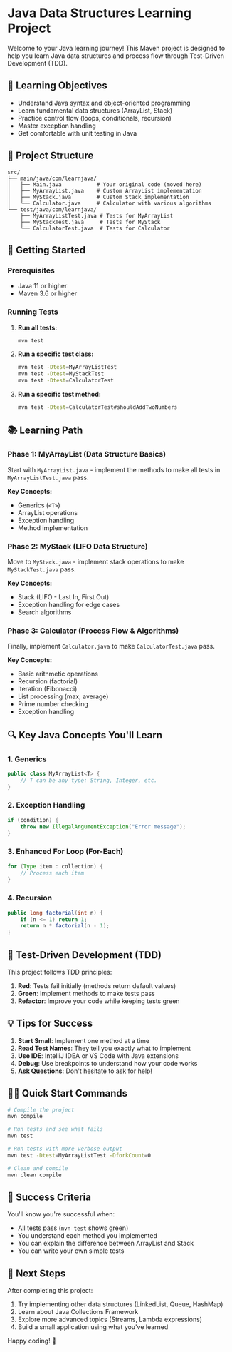 # Java Data Structures Learning Project

Welcome to your Java learning journey! This Maven project is designed to help you learn Java data structures and process flow through Test-Driven Development (TDD).

## 🎯 Learning Objectives

- Understand Java syntax and object-oriented programming
- Learn fundamental data structures (ArrayList, Stack)
- Practice control flow (loops, conditionals, recursion)
- Master exception handling
- Get comfortable with unit testing in Java

## 📁 Project Structure

```
src/
├── main/java/com/learnjava/
│   ├── Main.java           # Your original code (moved here)
│   ├── MyArrayList.java    # Custom ArrayList implementation
│   ├── MyStack.java        # Custom Stack implementation
│   └── Calculator.java     # Calculator with various algorithms
└── test/java/com/learnjava/
    ├── MyArrayListTest.java # Tests for MyArrayList
    ├── MyStackTest.java     # Tests for MyStack
    └── CalculatorTest.java  # Tests for Calculator
```

## 🚀 Getting Started

### Prerequisites
- Java 11 or higher
- Maven 3.6 or higher

### Running Tests

1. **Run all tests:**
   ```bash
   mvn test
   ```

2. **Run a specific test class:**
   ```bash
   mvn test -Dtest=MyArrayListTest
   mvn test -Dtest=MyStackTest
   mvn test -Dtest=CalculatorTest
   ```

3. **Run a specific test method:**
   ```bash
   mvn test -Dtest=CalculatorTest#shouldAddTwoNumbers
   ```

## 📚 Learning Path

### Phase 1: MyArrayList (Data Structure Basics)
Start with `MyArrayList.java` - implement the methods to make all tests in `MyArrayListTest.java` pass.

**Key Concepts:**
- Generics (`<T>`)
- ArrayList operations
- Exception handling
- Method implementation

### Phase 2: MyStack (LIFO Data Structure)
Move to `MyStack.java` - implement stack operations to make `MyStackTest.java` pass.

**Key Concepts:**
- Stack (LIFO - Last In, First Out)
- Exception handling for edge cases
- Search algorithms

### Phase 3: Calculator (Process Flow & Algorithms)
Finally, implement `Calculator.java` to make `CalculatorTest.java` pass.

**Key Concepts:**
- Basic arithmetic operations
- Recursion (factorial)
- Iteration (Fibonacci)
- List processing (max, average)
- Prime number checking
- Exception handling

## 🔍 Key Java Concepts You'll Learn

### 1. Generics
```java
public class MyArrayList<T> {
    // T can be any type: String, Integer, etc.
}
```

### 2. Exception Handling
```java
if (condition) {
    throw new IllegalArgumentException("Error message");
}
```

### 3. Enhanced For Loop (For-Each)
```java
for (Type item : collection) {
    // Process each item
}
```

### 4. Recursion
```java
public long factorial(int n) {
    if (n <= 1) return 1;
    return n * factorial(n - 1);
}
```

## 🧪 Test-Driven Development (TDD)

This project follows TDD principles:
1. **Red**: Tests fail initially (methods return default values)
2. **Green**: Implement methods to make tests pass
3. **Refactor**: Improve your code while keeping tests green

## 💡 Tips for Success

1. **Start Small**: Implement one method at a time
2. **Read Test Names**: They tell you exactly what to implement
3. **Use IDE**: IntelliJ IDEA or VS Code with Java extensions
4. **Debug**: Use breakpoints to understand how your code works
5. **Ask Questions**: Don't hesitate to ask for help!

## 🏃‍♂️ Quick Start Commands

```bash
# Compile the project
mvn compile

# Run tests and see what fails
mvn test

# Run tests with more verbose output
mvn test -Dtest=MyArrayListTest -DforkCount=0

# Clean and compile
mvn clean compile
```

## 🎉 Success Criteria

You'll know you're successful when:
- All tests pass (`mvn test` shows green)
- You understand each method you implemented
- You can explain the difference between ArrayList and Stack
- You can write your own simple tests

## 📖 Next Steps

After completing this project:
1. Try implementing other data structures (LinkedList, Queue, HashMap)
2. Learn about Java Collections Framework
3. Explore more advanced topics (Streams, Lambda expressions)
4. Build a small application using what you've learned

Happy coding! 🚀
